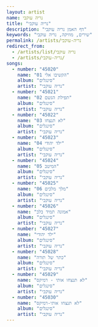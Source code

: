 ```yaml
---
layout: artist
name: נריה עוקבי
title: "נריה עוקבי"
description: "דף האמן נריה עוקבי"
keywords: "שירים, מוזיקה, נריה עוקבי"
permalink: /artists/נריה-עוקבי
redirect_from:
  - /artists/list/נריה עוקבי
  - /artists/נריה-עוקבי/
songs:
  - number: "45020"
    name: "01 הקשיבו אלי"
    album: "סינגלים"
    artist: "נריה עוקבי"
  - number: "45021"
    name: "02 תפילת הגשם"
    album: "סינגלים"
    artist: "נריה עוקבי"
  - number: "45022"
    name: "03 לא תנצחו"
    album: "סינגלים"
    artist: "נריה עוקבי"
  - number: "45023"
    name: "04 ילד יהודי"
    album: "סינגלים"
    artist: "נריה עוקבי"
  - number: "45024"
    name: "05 המיטב"
    album: "סינגלים"
    artist: "נריה עוקבי"
  - number: "45025"
    name: "06 מלך מלכים"
    album: "סינגלים"
    artist: "נריה עוקבי"
  - number: "45026"
    name: "אמונה תמיד בלב"
    album: "סינגלים"
    artist: "נריה עוקבי"
  - number: "45027"
    name: "ילד יהודי"
    album: "סינגלים"
    artist: "נריה עוקבי"
  - number: "45028"
    name: "כתר של תורה"
    album: "סינגלים"
    artist: "נריה עוקבי"
  - number: "45029"
    name: "לא תנצחו אותי - רמיקס"
    album: "סינגלים"
    artist: "נריה עוקבי"
  - number: "45030"
    name: "לא תנצחו אותי-רמיקס"
    album: "סינגלים"
    artist: "נריה עוקבי"
---
```

